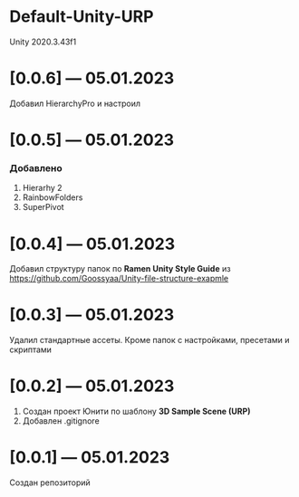 # Default-Unity-URP
Unity 2020.3.43f1

# [0.0.6] — 05.01.2023

Добавил HierarchyPro и настроил


# [0.0.5] — 05.01.2023

### Добавлено
1. Hierarhy 2
2. RainbowFolders
3. SuperPivot


# [0.0.4] — 05.01.2023

Добавил структуру папок по **Ramen Unity Style Guide** из https://github.com/Goossyaa/Unity-file-structure-exapmle


# [0.0.3] — 05.01.2023

Удалил стандартные ассеты. Кроме папок с настройками, пресетами и скриптами


# [0.0.2] — 05.01.2023

1. Создан проект Юнити по шаблону **3D Sample Scene (URP)**
2. Добавлен .gitignore


# [0.0.1] — 05.01.2023

Создан репозиторий